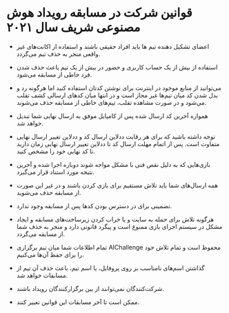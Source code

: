 # قوانین شرکت در مسابقه رویداد هوش مصنوعی شریف سال ۲۰۲۱


* اعضای تشکیل دهنده تیم ها باید افراد حقیقی باشند و استفاده از اکانت‌های غیر واقعی منجر به حذف تیم می‌گردد.
 
* استفاده از بیش از یک حساب کاربری و حضور در بیش از یک تیم باعث حذف شدن فرد خاطی از مسابقه می‌شود.


* می‌توانید از منابع موجود در اینترنت برای نوشتن کدتان استفاده کنید اما هرگونه رد و بدل شدن کد میان تیم‌ها غیر مجاز است و در انتها میان کدهای ارسالی کشف تقلب می‌شود و در صورت مشاهده تقلب، تیم‌های خاطی از مسابقه حذف می‌شوند.

* همواره آخرین کد ارسال شده پس از کامپایل موفق به ارسال نهایی شما تبدیل خواهد شد.

* توجه داشته باشید که برای هر رقابت ددلاین ارسال کد و ددلاین تغییر ارسال نهایی متفاوت است. پس از اتمام مهلت ارسال کد تا ددلاین تغییر ارسال نهایی زمان دارید تا کد نهایی خود را مشخص کنید.

* بازی‌هایی که به دلیل نقص فنی با مشکل مواجه شوند دوباره اجرا شده و آخرین نتیجه مورد استناد قرار می‌گیرد.

* همه ارسال‌های شما باید تلاش مستقیم برای بازی کردن باشند و در غیر این صورت از مسابقه حذف می‌شوید.

* تضمینی برای در دسترس بودن کدها پس از مسابقه وجود ندارد.

* هرگونه تلاش برای حمله به سایت و یا خراب کردن زیرساخت‌های مسابقه و ایجاد مشکل در سیستم اجرای بازی ممنوع است و پیگرد قانونی دارد و منجر به حذف شما از مسابقه می‌گردد.

* تمام اطلاعات شما میان تیم برگزاری AIChallenge محفوظ است و تمام تلاش خود را برای حفظ آن‌ها می‌کنیم.

* گذاشتن اسم‌های نامناسب بر روی پروفایل، یا اسم تیم، باعث حذف آن تیم از مسابقات خواهد شد.

* شرکت‌کنندگان نمی‌توانند از بین برگزارکنندگان رویداد باشند.

* ممکن است تا آخر مسابقات این قوانین تغییر کنند.

